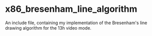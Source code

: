 # x86_bresenham_line_algorithm
An include file, containing my implementation of the Bresenham's line drawing algorithm for the 13h video mode.
